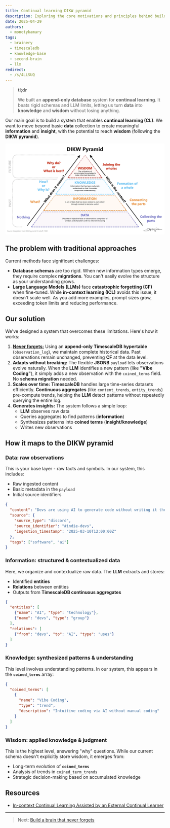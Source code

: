 ```yaml
---
title: Continual learning DIKW pyramid
description: Exploring the core motivations and principles behind building a personal knowledge management system, a true second brain.
date: 2025-04-29
authors:
  - monotykamary
tags:
  - brainery
  - timescaledb
  - knowledge-base
  - second-brain
  - llm
redirect:
  - /s/4LLSUQ
---
```


> **tl;dr**
>
> We built an **append-only database** system for **continual learning**. It beats rigid schemas and LLM limits, letting us turn **data** into **knowledge** and **wisdom** without losing anything.

Our main goal is to build a system that enables **continual learning (CL)**. We want to move beyond basic **data** collection to create meaningful **information** and **insight**, with the potential to reach **wisdom** (following the **DIKW pyramid**).

![DIKW Pyramid](assets/dikw-pyramid.png)

## The problem with traditional approaches

Current methods face significant challenges:

- **Database schemas** are too rigid. When new information types emerge, they require complex **migrations**. You can't easily evolve the structure as your understanding grows.
- **Large Language Models (LLMs)** face **catastrophic forgetting (CF)** when fine-tuned. While **in-context learning (ICL)** avoids this issue, it doesn't scale well. As you add more examples, prompt sizes grow, exceeding token limits and reducing performance.

## Our solution

We've designed a system that overcomes these limitations. Here's how it works:

1. [**Never forgets:**](never-forget.md) Using an **append-only** **TimescaleDB** **hypertable** (`observation_log`), we maintain complete historical data. Past observations remain unchanged, preventing **CF** at the data level.
2. **Adapts without breaking:** The flexible **JSONB** `payload` lets observations evolve naturally. When the **LLM** identifies a new pattern (like **"Vibe Coding"**), it simply adds a new observation with the `coined_terms` field. No **schema migration** needed.
3. **Scales over time:** **TimescaleDB** handles large time-series datasets efficiently. **Continuous aggregates** (like `content_trends`, `entity_trends`) pre-compute trends, helping the **LLM** detect patterns without repeatedly querying the entire log.
4. **Generates insights:** The system follows a simple loop:
   - **LLM** observes raw data
   - Queries aggregates to find patterns (**information**)
   - Synthesizes patterns into **coined terms** (**insight/knowledge**)
   - Writes new observations

## How it maps to the DIKW pyramid

### Data: raw observations

This is your base layer - raw facts and symbols. In our system, this includes:

- Raw ingested content
- Basic metadata in the `payload`
- Initial source identifiers

```json
{
  "content": "Devs are using AI to generate code without writing it themselves",
  "source": {
    "source_type": "discord",
    "source_identifier": "#indie-devs",
    "ingestion_timestamp": "2025-03-10T12:00:00Z"
  },
  "tags": ["software", "ai"]
}
```

### Information: structured & contextualized data

Here, we organize and contextualize raw data. The **LLM** extracts and stores:

- Identified **entities**
- **Relations** between entities
- Outputs from **TimescaleDB continuous aggregates**

```json
{
  "entities": [
    {"name": "AI", "type": "technology"},
    {"name": "devs", "type": "group"}
  ],
  "relations": [
    {"from": "devs", "to": "AI", "type": "uses"}
  ]
}
```

### Knowledge: synthesized patterns & understanding

This level involves understanding patterns. In our system, this appears in the **`coined_terms`** array:

```json
{
  "coined_terms": [
    {
      "name": "Vibe Coding",
      "type": "trend",
      "description": "Intuitive coding via AI without manual coding"
    }
  ]
}
```

### Wisdom: applied knowledge & judgment

This is the highest level, answering "why" questions. While our current schema doesn't explicitly store wisdom, it emerges from:

- Long-term evolution of **`coined_terms`**
- Analysis of trends in `coined_term_trends`
- Strategic decision-making based on accumulated knowledge

## Resources

- [In-context Continual Learning Assisted by an External Continual Learner](https://arxiv.org/abs/2412.15563)

---

> Next: [Build a brain that never forgets](never-forget.md)
